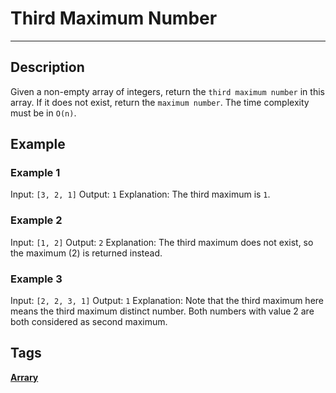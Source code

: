 # Third Maximum Number
-----
## Description
Given a non-empty array of integers, return the ```third maximum number``` in this array. If it does not exist, return the ```maximum number```. The time complexity must be in ```O(n)```.

## Example
### Example 1
Input: ```[3, 2, 1]```
Output: ```1```
Explanation: The third maximum is ```1```.

### Example 2
Input: ```[1, 2]```
Output: ```2```
Explanation: The third maximum does not exist, so the maximum (2) is returned instead.

### Example 3
Input: ```[2, 2, 3, 1]```
Output: ```1```
Explanation: Note that the third maximum here means the third maximum distinct number.
Both numbers with value 2 are both considered as second maximum.

## Tags
**[Arrary](https://leetcode.com/tag/array)**
